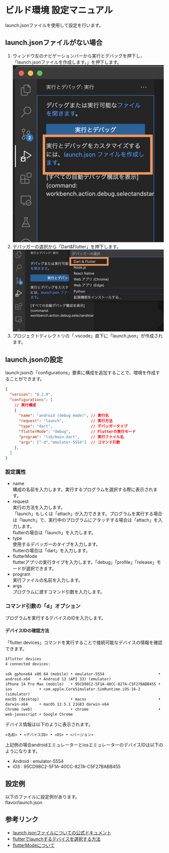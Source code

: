 # ビルド環境 設定マニュアル
launch.jsonファイルを使用して設定を行います。

## launch.jsonファイルがない場合
  1. ウィンドウ左のナビゲーションバーから実行とデバッグを押下し、
  「launch.jsonファイルを作成します。」を押下します。
  ![image](images/execute_and_debug_tab.png)
  1. デバッガーの選択から「Dart&Flutter」を押下します。
  ![image](images/push_create_launch_json.png)
  1. プロジェクトディレクトリの「.vscode」直下に「launch.json」が作成されます。
      
## launch.jsonの設定
  launch.jsonの「configurations」要素に構成を追加することで、環境を作成することができます。

  ```json
  {
    "version": "0.2.0",
    "configurations": [
      // 実行構成
      {
        "name": "android (debug mode)", // 実行名
        "request": "launch",            // 実行方法
        "type": "dart",                 // デバッガータイプ
        "flutterMode": "debug",         // Flutterの実行モード
        "program": "lib/main.dart",     // 実行ファイル名
        "args": ["-d","emulator-5554"]  // コマンド引数
      },
    ]
  }
  ```
  ### 設定属性
   - name</br>
   構成の名前を入力します。実行するプログラムを選択する際に表示されます。
   - request</br>
   実行の方法を入力します。</br>
   「launch」もしくは「attach」が入力できます。プログラムを実行する場合は「launch」で、実行中のプログラムにアタッチする場合は「attach」を入力します。</br>
   flutterの場合は「launch」を入力します。
   - type</br>
   使用するデバッガーのタイプを入力します。</br>
   flutterの場合は「dart」を入力します。
   - flutterMode</br>
   flutterアプリの実行タイプを入力します。「debug」「profile」「release」モードが選択できます。
   - program</br>
   実行ファイルの名前を入力します。
   - args</br>
   プログラムに渡すコマンド引数を入力します。


  ### コマンド引数の「d」オプション
  プログラムを実行するデバイスのIDを入力します。

  #### デバイスIDの確認方法
  「flutter devices」コマンドを実行することで接続可能なデバイスの情報を確認できます。
  ```commandline
  $flutter devices
  4 connected devices:

  sdk gphone64 x86 64 (mobile) • emulator-5554                        • android-x64    • Android 13 (API 33) (emulator)
  iPhone 14 Pro Max (mobile)   • 95CD98C2-5F1A-40CC-827A-C5F27BABB455 • ios            • com.apple.CoreSimulator.SimRuntime.iOS-16-2 (simulator)
  macOS (desktop)              • macos                                • darwin-x64     • macOS 12.5.1 21G83 darwin-x64
  Chrome (web)                 • chrome                               • web-javascript • Google Chrome
  ```
  デバイス情報は以下のように表示されます。
  ```commandline
  <名前> • <デバイスID> • <OS> • <バージョン>
  ```

  上記例の場合androidエミュレーターとiosエミュレーターのデバイスIDは以下のようになります。
   - Android : emulator-5554
   - iOS : 95CD98C2-5F1A-40CC-827A-C5F27BABB455

## 設定例
以下のファイルに設定例があります。</br>
flavor/launch.json

## 参考リンク
- [launch.jsonファイルについての公式ドキュメント](https://code.visualstudio.com/docs/editor/debugging#_launchjson-attributes)
- [flutterでlaunchするデバイスを選択する方法](https://dev.classmethod.jp/articles/master-the-flutter-devicesflutter-run-command-in-flutter-app-development/)
- [flutterModeについて](https://dartcode.org/docs/running-flutter-apps-in-profile-or-release-modes/)

